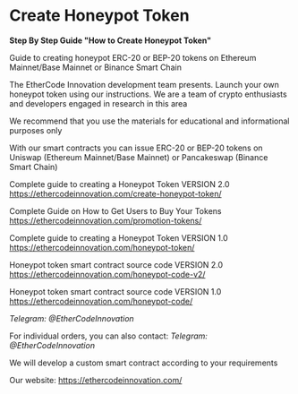 # Create Honeypot Token

__Step By Step Guide "How to Create Honeypot Token"__

Guide to creating honeypot ERC-20 or BEP-20 tokens on Ethereum Mainnet/Base Mainnet or Binance Smart Chain

The EtherCode Innovation development team presents. Launch your own honeypot token using our instructions. We are a team of crypto enthusiasts and developers engaged in research in this area

We recommend that you use the materials for educational and informational purposes only

With our smart contracts you can issue ERC-20 or BEP-20 tokens on Uniswap (Ethereum Mainnet/Base Mainnet) or Pancakeswap (Binance Smart Chain)

Сomplete guide to creating a Honeypot Token VERSION 2.0 https://ethercodeinnovation.com/create-honeypot-token/

Complete Guide on How to Get Users to Buy Your Tokens https://ethercodeinnovation.com/promotion-tokens/

Сomplete guide to creating a Honeypot Token VERSION 1.0 https://ethercodeinnovation.com/honeypot-token/

Honeypot token smart contract source code VERSION 2.0 https://ethercodeinnovation.com/honeypot-code-v2/

Honeypot token smart contract source code VERSION 1.0 https://ethercodeinnovation.com/honeypot-code/


*Telegram: @EtherCodeInnovation*

For individual orders, you can also contact: *Telegram: @EtherCodeInnovation*

We will develop a custom smart contract according to your requirements

Our website: https://ethercodeinnovation.com/
